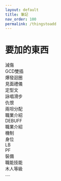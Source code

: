 ```yaml
---
layout: default
title: 筆記
nav_order: 100
permalink: /thingstoadd
---
```


# 要加的東西

減傷  
GCD雙插  
爆發迴圈  
見面禮儀  
定型文  
詠唱滑步  
仇恨  
兩坦分配  
職業介紹  
DEBUFF  
職業介紹  
機制  
身位  
LB  
PF  
裝備  
職能技能  
木人等級  
....  
